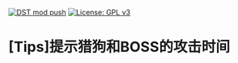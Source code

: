 
[![DST mod push](https://github.com/suqingfa/Tips/actions/workflows/deploy.yml/badge.svg)](https://github.com/suqingfa/Tips/actions/workflows/deploy.yml)
[![License: GPL v3](https://img.shields.io/badge/License-GPL%20v3-blue.svg)](https://www.gnu.org/licenses/gpl-3.0)

# [Tips]提示猎狗和BOSS的攻击时间